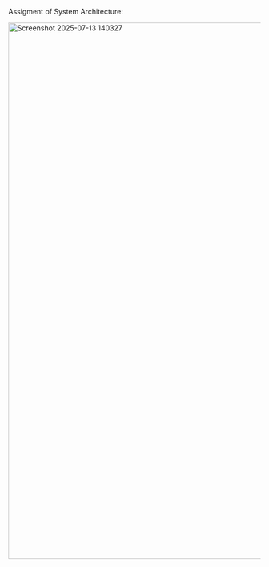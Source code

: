 Assigment of System Architecture:

<img width="1859" height="1073" alt="Screenshot 2025-07-13 140327" src="https://github.com/user-attachments/assets/bf3665e6-d958-4deb-a43c-577e8fd00f66" />

